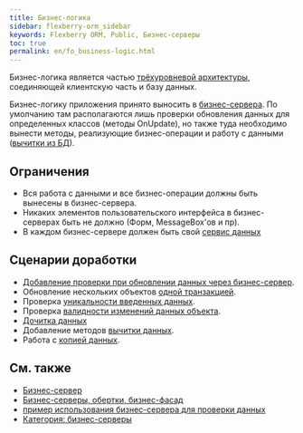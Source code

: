 ```yaml
---
title: Бизнес-логика
sidebar: flexberry-orm_sidebar
keywords: Flexberry ORM, Public, Бизнес-серверы
toc: true
permalink: en/fo_business-logic.html
---
```


Бизнес-логика является частью [трёхуровневой архитектуры](https://ru.wikipedia.org/wiki/%D0%A2%D1%80%D1%91%D1%85%D1%83%D1%80%D0%BE%D0%B2%D0%BD%D0%B5%D0%B2%D0%B0%D1%8F_%D0%B0%D1%80%D1%85%D0%B8%D1%82%D0%B5%D0%BA%D1%82%D1%83%D1%80%D0%B0), соединяющей клиентскую часть и базу данных.

Бизнес-логику приложения принято выносить в [бизнес-сервера](fd_business-servers.html). По умолчанию там располагаются лишь проверки обновления данных для определенных классов (методы OnUpdate), но также туда необходимо вынести методы, реализующие бизнес-операции и работу с данными ([вычитки из БД](fo_sql-query.html)).

## Ограничения

* Вся работа с данными и все бизнес-операции должны быть вынесены в бизнес-сервера.
* Никаких элементов пользовательского интерфейса в бизнес-серверах быть не должно (Форм, MessageBox'ов и пр).
* В каждом бизнес-сервере должен быть свой [сервис данных](fo_construction-data-service.html)

## Сценарии доработки

* [Добавление проверки при обновлении данных через бизнес-сервер](fo_bs-example.html).
* Обновление нескольких объектов [одной транзакцией](fo_bs-transact.html).
* Проверка [уникальности введенных данных](fo_bs-unique-data-check.html).
* Проверка [валидности изменений данных объекта](fo_bs-change-data-check.html).
* [Дочитка данных](fo_additional-loading.html)
* Добавление методов [вычитки данных](fo_sql-query.html).
* Работа с [копией данных](copies-of-data-and-audit.html).

## См. также

* [Бизнес-сервер](fd_business-servers.html)
* [Бизнес-серверы, обертки, бизнес-фасад](fo_business-servers-wrapper-business-facade.html)
* [пример использования бизнес-сервера для проверки данных](fo_bs-example.html)
* [Категория: бизнес-серверы](http://storm:2011/AllPages.aspx?Cat=%D0%91%D0%B8%D0%B7%D0%BD%D0%B5%D1%81-%D1%81%D0%B5%D1%80%D0%B2%D0%B5%D1%80%D1%8B)
